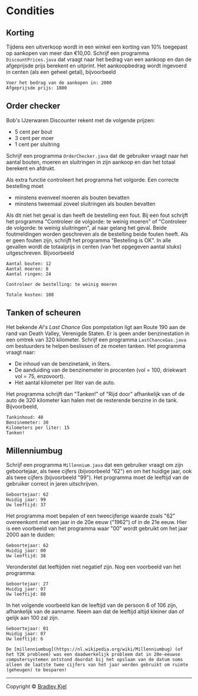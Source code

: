 # Condities

## Korting

Tijdens een uitverkoop wordt in een winkel een korting van 10% toegepast op aankopen van meer dan €10,00. Schrijf een programma `DiscountPrices.java` dat vraagt naar het bedrag van een aankoop en dan de afgeprijsde prijs berekent en uitprint. Het aankoopbedrag wordt ingevoerd in centen (als een geheel getal), bijvoorbeeld

```console
Voer het bedrag van de aankopen in: 2000
Afgeprijsde prijs: 1800
```

## Order checker

Bob's IJzerwaren Discounter rekent met de volgende prijzen:

-   5 cent per bout
-   3 cent per moer
-   1 cent per sluitring

Schrijf een programma `OrderChecker.java` dat de gebruiker vraagt naar het aantal bouten, moeren en sluitringen in zijn aankoop en dan het totaal berekent en afdrukt.

Als extra functie controleert het programma het volgorde. Een correcte bestelling moet

-   minstens evenveel moeren als bouten bevatten
-   minstens tweemaal zoveel sluitringen als bouten bevatten

Als dit niet het geval is dan heeft de bestelling een fout. Bij een fout schrijft het programma "Controleer de volgorde: te weinig moeren" of "Controleer de volgorde: te weinig sluitringen", al naar gelang het geval. Beide foutmeldingen worden geschreven als de bestelling beide fouten heeft. Als er geen fouten zijn, schrijft het programma "Bestelling is OK". In alle gevallen wordt de totaalprijs in centen (van het opgegeven aantal stuks) uitgeschreven. Bijvoorbeeld

```console
Aantal bouten: 12
Aantal moeren: 8
Aantal ringen: 24

Controleer de bestelling: te weinig moeren

Totale kosten: 108
```

## Tanken of scheuren

Het bekende *Al's Last Chance Gas* pompstation ligt aan Route 190 aan de rand van Death Valley, Verenigde Staten. Er is geen ander benzinestation in een omtrek van 320 kilometer. Schrijf een programma `LastChanceGas.java` om bestuurders te helpen beslissen of ze moeten tanken. Het programma vraagt naar:

-   De inhoud van de benzinetank, in liters.
-   De aanduiding van de benzinemeter in procenten (vol = 100, driekwart vol = 75, enzovoort).
-   Het aantal kilometer per liter van de auto.

Het programma schrijft dan "Tanken!" of "Rijd door" afhankelijk van of de auto de 320 kilometer kan halen met de resterende benzine in de tank. Bijvoorbeeld,

```
Tankinhoud: 48
Benzinemeter: 30
Kilometers per liter: 15
Tanken!
```

## Millenniumbug

Schrijf een programma `Millennium.java` dat een gebruiker vraagt om zijn geboortejaar, als twee cijfers (bijvoorbeeld "62") en om het huidige jaar, ook als twee cijfers (bijvoorbeeld "99"). Het programma moet de leeftijd van de gebruiker correct in jaren uitschrijven.

```console
Geboortejaar: 62
Huidig jaar: 99
Uw leeftijd: 37
```

Het programma moet bepalen of een tweecijferige waarde zoals "62" overeenkomt met een jaar in de 20e eeuw ("1962") of in de 21e eeuw. Hier is een voorbeeld van het programma waar "00" wordt gebruikt om het jaar 2000 aan te duiden:

```console
Geboortejaar: 62
Huidig jaar: 00
Uw leeftijd: 38
```

Veronderstel dat leeftijden niet negatief zijn. Nog een voorbeeld van het programma:

```console
Geboortejaar: 27
Huidig jaar: 07
Uw leeftijd: 80
```

In het volgende voorbeeld kan de leeftijd van de persoon 6 of 106 zijn, afhankelijk van de aanname. Neem aan dat de leeftijd altijd kleiner dan of gelijk aan 100 zal zijn.

```
Geboortejaar: 01
Huidig jaar: 07
Uw leeftijd: 6
```

```{note}
De [millenniumbug](https://nl.wikipedia.org/wiki/Millenniumbug) (of het Y2K probleem) was een daadwerkelijk probleem dat in 20e-eeuwse computersystemen ontstond doordat bij het opslaan van de datum soms alleen de laatste twee cijfers van het jaar werden gebruikt om ruimte (geheugen) te besparen!
```
---
Copyright © [Bradley Kjel](http://chortle.ccsu.edu/)